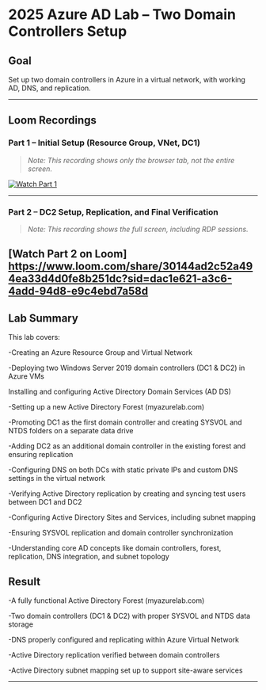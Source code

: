 # 2025 Azure AD Lab – Two Domain Controllers Setup

## Goal
Set up two domain controllers in Azure in a virtual network, with working AD, DNS, and replication.

---

## Loom Recordings

### Part 1 – Initial Setup (Resource Group, VNet, DC1)
> _Note: This recording shows only the browser tab, not the entire screen._ 

[![Watch Part 1](https://cdn.loom.com/sessions/thumbnails/589ef51df3874eb7bb7bac3fbea1f47f-with-play.jpg)](https://www.loom.com/share/589ef51df3874eb7bb7bac3fbea1f47f)

---

### Part 2 – DC2 Setup, Replication, and Final Verification
> _Note: This recording shows the full screen, including RDP sessions._

[Watch Part 2 on Loom] https://www.loom.com/share/30144ad2c52a494ea33d4d0fe8b251dc?sid=dac1e621-a3c6-4add-94d8-e9c4ebd7a58d
---

## Lab Summary

This lab covers:

-Creating an Azure Resource Group and Virtual Network

-Deploying two Windows Server 2019 domain controllers (DC1 & DC2) in Azure VMs

Installing and configuring Active Directory Domain Services (AD DS)

-Setting up a new Active Directory Forest (myazurelab.com)

-Promoting DC1 as the first domain controller and creating SYSVOL and NTDS folders on a separate data drive

-Adding DC2 as an additional domain controller in the existing forest and ensuring replication

-Configuring DNS on both DCs with static private IPs and custom DNS settings in the virtual network

-Verifying Active Directory replication by creating and syncing test users between DC1 and DC2

-Configuring Active Directory Sites and Services, including subnet mapping

-Ensuring SYSVOL replication and domain controller synchronization

-Understanding core AD concepts like domain controllers, forest, replication, DNS integration, and subnet topology


## Result

-A fully functional Active Directory Forest (myazurelab.com)

-Two domain controllers (DC1 & DC2) with proper SYSVOL and NTDS data storage

-DNS properly configured and replicating within Azure Virtual Network

-Active Directory replication verified between domain controllers

-Active Directory subnet mapping set up to support site-aware services

---

